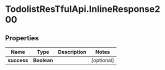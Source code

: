 # TodolistResTfulApi.InlineResponse200

## Properties
Name | Type | Description | Notes
------------ | ------------- | ------------- | -------------
**success** | **Boolean** |  | [optional] 
